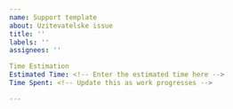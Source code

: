 ```yaml
---
name: Support template
about: Uzitevatelske issue
title: ''
labels: ''
assignees: ''

Time Estimation
Estimated Time: <!-- Enter the estimated time here -->
Time Spent: <!-- Update this as work progresses -->

---
```


